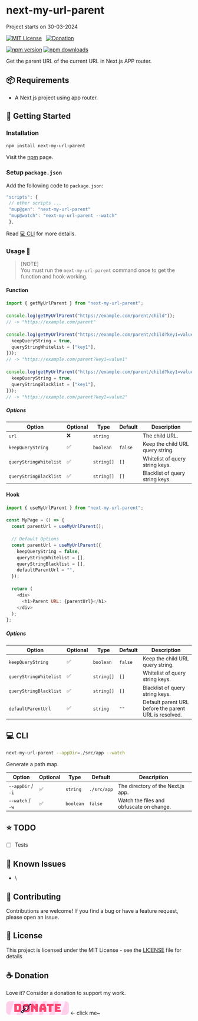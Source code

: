 # next-my-url-parent

Project starts on 30-03-2024

<!-- ![Tests](https://github.com/soranoo/next-css-obfuscator/actions/workflows/auto_test.yml/badge.svg)  -->

[![MIT License](https://img.shields.io/badge/License-MIT-green.svg)](LICENSE)&nbsp;&nbsp;&nbsp;[![Donation](https://img.shields.io/static/v1?label=Donation&message=❤️&style=social)](https://github.com/soranoo/Donation)

[![npm version](https://img.shields.io/npm/v/next-my-url-parent?color=red&style=flat)](https://www.npmjs.com/package/next-my-url-parent) [![npm downloads](https://img.shields.io/npm/dt/next-my-url-parent?color=blue&style=flat)](https://www.npmjs.com/package/next-my-url-parent)

Get the parent URL of the current URL in Next.js APP router.

<!-- ## 🗝️ Features

-  -->

## 📦 Requirements

- A Next.js project using app router.

## 🚀 Getting Started

### Installation

```bash
npm install next-my-url-parent
```

Visit the [npm](https://www.npmjs.com/package/next-css-obfuscator) page.

### Setup `package.json`
Add the following code to `package.json`:

```javascript
"scripts": {
 // other scripts ...
 "mup@gen": "next-my-url-parent"
 "mup@watch": "next-my-url-parent --watch"
 },
```

Read [💻 CLI](#-cli) for more details.

### Usage 🎉

> [NOTE]\
> You must run the `next-my-url-parent` command once to get the function and hook working.

#### Function
```javascript
import { getMyUrlParent } from "next-my-url-parent";

console.log(getMyUrlParent("https://example.com/parent/child"));
// -> "https://example.com/parent"

console.log(getMyUrlParent("https://example.com/parent/child?key1=value1&key2=value2", { 
  keepQueryString = true,
  queryStringWhitelist = ["key1"],
}));
// -> "https://example.com/parent?key1=value1"

console.log(getMyUrlParent("https://example.com/parent/child?key1=value1&key2=value2", { 
  keepQueryString = true,
  queryStringBlacklist = ["key1"],
}));
// -> "https://example.com/parent?key2=value2"
```

##### Options
| Option| Optional | Type| Default| Description|
| --- | --- | --- | --- | --- |
|`url`| :x: | `string` | | The child URL. |
| `keepQueryString` | ✅ | `boolean` | `false` | Keep the child URL query string. |
| `queryStringWhitelist` | ✅ | `string[]` | `[]` | Whitelist of query string keys. |
| `queryStringBlacklist` | ✅ | `string[]` | `[]` | Blacklist of query string keys. |

#### Hook
```javascript
import { useMyUrlParent } from "next-my-url-parent";

const MyPage = () => {
  const parentUrl = useMyUrlParent();

  // Default Options
  const parentUrl = useMyUrlParent({ 
    keepQueryString = false,
    queryStringWhitelist = [],
    queryStringBlacklist = [],
    defaultParentUrl = "",
  });

  return (
    <div>
      <h1>Parent URL: {parentUrl}</h1>
    </div>
  );
};

```

##### Options
| Option| Optional | Type| Default| Description|
| --- | --- | --- | --- | --- |
| `keepQueryString` | ✅ | `boolean` | `false` | Keep the child URL query string. |
| `queryStringWhitelist` | ✅ | `string[]` | `[]` | Whitelist of query string keys. |
| `queryStringBlacklist` | ✅ | `string[]` | `[]` | Blacklist of query string keys. |
| `defaultParentUrl` | ✅ | `string` | `""` | Default parent URL before the parent URL is resolved. |


## 💻 CLI

```bash
next-my-url-parent --appDir=./src/app --watch
```
Generate a path map.

| Option            | Optional | Type      | Default     | Description                              |
| ----------------- | -------- | --------- | ----------- | ---------------------------------------- |
| `--appDir` / `-i` | ✅       | `string`  | `./src/app` | The directory of the Next.js app.        |
| `--watch` / `-w`  | ✅       | `boolean` | `false`     | Watch the files and obfuscate on change. |

## ⭐ TODO

- [ ] Tests

## 🐛 Known Issues

- \

## 🤝 Contributing

Contributions are welcome! If you find a bug or have a feature request, please open an issue.

## 📝 License

This project is licensed under the MIT License - see the [LICENSE](LICENSE) file for details

## ☕ Donation

Love it? Consider a donation to support my work.

[!["Donation"](https://raw.githubusercontent.com/soranoo/Donation/main/resources/image/DonateBtn.png)](https://github.com/soranoo/Donation) <- click me~
